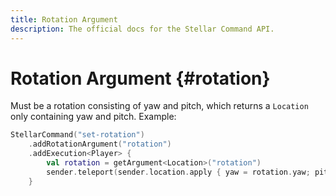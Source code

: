 ```yaml
---
title: Rotation Argument
description: The official docs for the Stellar Command API.
---
```


# Rotation Argument {#rotation}

Must be a rotation consisting of yaw and pitch, which returns a `Location` only containing yaw and pitch. Example:

```Kotlin
StellarCommand("set-rotation")
    .addRotationArgument("rotation")
    .addExecution<Player> {
        val rotation = getArgument<Location>("rotation")
        sender.teleport(sender.location.apply { yaw = rotation.yaw; pitch = rotation.pitch })
    }
```